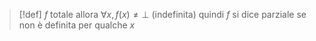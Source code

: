 >[!def]
>$f$ totale allora
> $\forall x , f(x) \neq \perp$ (indefinita) quindi $f$ si dice parziale se non è definita per qualche $x$